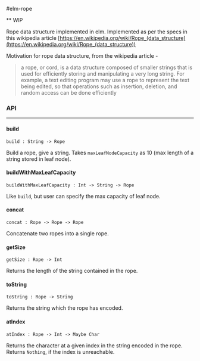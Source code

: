 #elm-rope

** WIP

Rope data structure implemented in elm. Implemented as per the specs in this wikipedia article [https://en.wikipedia.org/wiki/Rope_(data_structure](https://en.wikipedia.org/wiki/Rope_(data_structure))

Motivation for rope data structure, from the wikipedia article -

>  a rope, or cord, is a data structure composed of smaller strings that is used for efficiently storing and manipulating a very long string. For example, a text editing program may use a rope to represent the text being edited, so that operations such as insertion, deletion, and random access can be done efficiently

### API
---
#### build
`build : String -> Rope`

Build a rope, give a string. Takes `maxLeafNodeCapacity` as 10 (max length of a string stored in leaf node).

#### buildWithMaxLeafCapacity
`buildWithMaxLeafCapacity : Int -> String -> Rope`

Like `build`, but user can specify the max capacity of leaf node.

#### concat
`concat : Rope -> Rope -> Rope`

Concatenate two ropes into a single rope.

#### getSize
`getSize : Rope -> Int`

Returns the length of the string contained in the rope.

#### toString
`toString : Rope -> String`

Returns the string which the rope has encoded.

#### atIndex
`atIndex : Rope -> Int -> Maybe Char`

Returns the character at a given index in the string encoded in the rope. Returns `Nothing`, if the index is unreachable.

